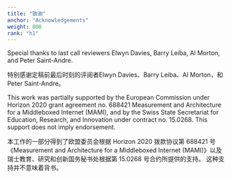 ```yaml
---
title: "致谢"
anchor: "Acknowledgements"
weight: 800
rank: "h1"
---
```


Special thanks to last call reviewers Elwyn Davies, Barry Leiba, Al Morton, and Peter Saint-Andre.

特别感谢定稿前最后时刻的评阅者Elwyn Davies、Barry Leiba、Al Morton，和Peter Saint-Andre。

This work was partially supported by the European Commission under Horizon 2020 grant agreement no. 688421 Measurement and Architecture for a Middleboxed Internet (MAMI), and by the Swiss State Secretariat for Education, Research, and Innovation under contract no. 15.0268. This support does not imply endorsement.

本工作的一部分得到了欧盟委员会根据 Horizon 2020 拨款协议第 688421 号《Measurement and Architecture for a Middleboxed Internet (MAMI)》以及瑞士教育、研究和创新国务秘书处根据第 15.0268 号合约所提供的支持。
这种支持并不意味着背书。
